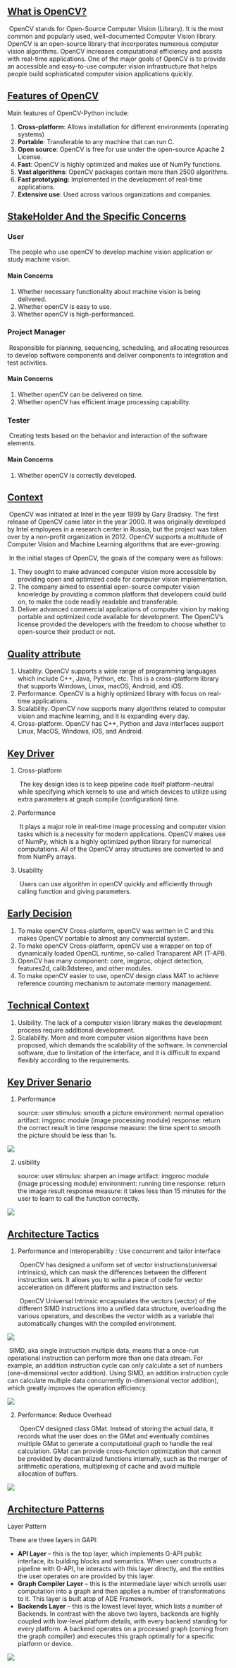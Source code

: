 ## <u>What is OpenCV?</u>

​	OpenCV stands for Open-Source Computer Vision (Library). It is the most common and popularly used, well-documented Computer Vision library. OpenCV is an open-source library that incorporates numerous computer vision algorithms. OpenCV increases computational efficiency and assists with real-time applications. One of the major goals of OpenCV is to provide an accessible and easy-to-use computer vision infrastructure that helps people build sophisticated computer vision applications quickly.

## <u>Features of OpenCV</u>

Main features of OpenCV-Python include:

1. **Cross-platform**: Allows installation for different environments (operating systems)
2. **Portable**: Transferable to any machine that can run C.
3. **Open source**: OpenCV is free for use under the open-source Apache 2 License.
4. **Fast**: OpenCV is highly optimized and makes use of NumPy functions.
5. **Vast algorithms**: OpenCV packages contain more than 2500 algorithms.
6. **Fast prototyping:** Implemented in the development of real-time applications.
7. **Extensive use**: Used across various organizations and companies.

## <u>StakeHolder And the Specific Concerns</u>

### User

​	The people who use openCV to develop machine vision application or study machine vision.

#### Main Concerns

1. Whether necessary functionality about machine vision is being delivered. 
2. Whether openCV is easy to use.
3. Whether openCV is high-performanced.

### Project Manager

​	Responsible for planning, sequencing, scheduling, and allocating resources to develop software components and deliver components to integration and test activities.

#### Main Concerns

1. Whether openCV can be delivered on time.
2. Whether openCV has efficient image processing capability.

### Tester

​	Creating tests based on the behavior and interaction of the software elements. 

#### Main Concerns

1. Whether openCV is correctly developed.

## <u>Context</u>

​	OpenCV was initiated at Intel in the year 1999 by Gary Bradsky. The first release of OpenCV came later in the year 2000. It was originally developed by Intel employees in a research center in Russia, but the project was taken over by a non-profit organization in 2012. OpenCV supports a multitude of Computer Vision and Machine Learning algorithms that are ever-growing.

​	In the initial stages of OpenCV, the goals of the company were as follows:

1. They sought to make advanced computer vision more accessible by providing open and optimized code for computer vision implementation.
2. The company aimed to essential open-source computer vision knowledge by providing a common platform that developers could build on, to make the code readily readable and transferable.
3. Deliver advanced commercial applications of computer vision by making portable and optimized code available for development. The OpenCV’s license provided the developers with the freedom to choose whether to open-source their product or not.

## <u>Quality attribute</u>

1. Usablity. OpenCV supports a wide range of programming languages which include C++, Java, Python, etc. This is a cross-platform library that supports Windows, Linux, macOS, Android, and iOS.
2. Performance. OpenCV is a highly optimized library with focus on real-time applications.
3. Scalability. OpenCV now supports many algorithms related to computer vision and machine learning, and it is expanding every day.
4. Cross-platform. OpenCV has C++, Python and Java interfaces support Linux, MacOS, Windows, iOS, and Android.

## <u>Key Driver</u> 

1. Cross-platform

   ​	The key design idea is to keep pipeline code itself platform-neutral while specifying which kernels to use and which devices to utilize using extra parameters at graph compile (configuration) time.

2. Performance

   ​	 It plays a major role in real-time image processing and computer vision tasks which is a necessity for modern applications. OpenCV makes use of NumPy, which is a highly optimized python library for numerical computations. All of the OpenCV array structures are converted to and from NumPy arrays.

3. Usability

   ​	Users can use algorithm in openCV quickly and efficiently through calling function and giving parameters.

## <u>Early Decision</u> 

1. To make openCV Cross-platform,  openCV was written in C and this makes OpenCV portable to almost any commercial system.
2. To make openCV Cross-platform, openCV use a wrapper on top of dynamically loaded OpenCL runtime, so-called Transparent API (T-API).
3. OpenCV has many component: core, imgproc, object detection, features2d, calib3dstereo, and other modules. 
4. To make openCV easier to use, openCV design class MAT to achieve reference counting mechanism to automate memory management.

## <u>Technical Context</u>  

1. Usibility. The lack of a computer vision library makes the development process require additional development.
2. Scalability. More and more computer vision algorithms have been proposed, which demands the scalability of the software. In commercial software, due to limitation of the interface, and it is difficult to expand flexibly according to the requirements.

## <u>Key Driver Senario</u>

1. Performance

   source: user
stimulus: smooth a picture
   environment: normal operation
artifact: imgproc module (image processing module)
   response: return the correct result in time
response measure: the time spent to smooth the picture should be less than 1s.


![](PerformanceSenario.png)

2. usibility

   source: user
   stimulus:  sharpen an image
   artifact: imgproc module (image processing module)
   environment: running time
   response: return the image result 
   response measure: it takes less than 15 minutes for the user to learn to call the function correctly.


![](UsibilitySenario.png)

## <u>**Architecture Tactics**</u>

1. Performance and Interoperability : Use concurrent and tailor interface

   ​	OpenCV has designed a uniform set of vector instructions(universal intrinsics), which can mask the differences between the different instruction sets. It allows you to write a piece of code for vector acceleration on different platforms and instruction sets. 

   ​	OpenCV Universal Intrinsic encapsulates the vectors (vector) of the different SIMD instructions into a unified data structure, overloading the various operators, and describes the vector width as a variable that automatically changes with the compiled environment. 

![](ConcurrentTactic.png)

​	SIMD, aka single instruction multiple data, means that a once-run operational instruction can perform more than one data stream. For example, an addition instruction cycle can only calculate a set of numbers (one-dimensional vector addition). Using SIMD, an addition instruction cycle can calculate multiple data concurrently (n-dimensional vector addition), which greatly improves the operation efficiency.

![](SIMD.png)

2. Performance: Reduce Overhead 

   ​	OpenCV designed class GMat. Instead of storing the actual data, it records what the user does on the GMat and eventually combines multiple GMat to generate a computational graph to handle the real calculation. GMat can provide cross-function optimization that cannot be provided by decentralized functions internally, such as the merger of arithmetic operations, multiplexing of cache and avoid multiple allocation of buffers.

![](ReduceOverheadTactic.png)

## **<u>Architecture Patterns</u>**

Layer Pattern

​	There are three layers in GAPI:

- **API Layer** – this is the top layer, which implements G-API public interface, its building blocks and semantics. When user constructs a pipeline with G-API, he interacts with this layer directly, and the entities the user operates on are provided by this layer.
- **Graph Compiler Layer** – this is the intermediate layer which unrolls user computation into a graph and then applies a number of transformations to it. This layer is built atop of ADE Framework.
- **Backends Layer** – this is the lowest level layer, which lists a number of Backends. In contrast with the above two layers, backends are highly coupled with low-level platform details, with every backend standing for every platform. A backend operates on a processed graph (coming from the graph compiler) and executes this graph optimally for a specific platform or device.

![](high-leveldesign.png)